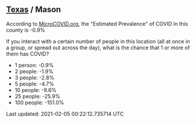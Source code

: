 
## [Texas](/united-states/texas) / Mason

According to [MicroCOVID.org](http://microcovid.org),
the "Estimated Prevalence" of COVID in this county is -0.9%

If you interact with a certain number of people in this location
(all at once in a group, or spread out across the day), what is the chance that
1 or more of them has COVID?

- 1 person: -0.9%
- 2 people: -1.9%
- 3 people: -2.8%
- 5 people: -4.7%
- 10 people: -9.6%
- 25 people: -25.9%
- 100 people: -151.0%

Last updated: 2021-02-05 00:22:12.735714 UTC

